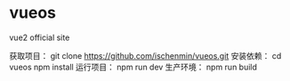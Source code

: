 # vueos
vue2 official site

获取项目： git clone https://github.com/ischenmin/vueos.git
安装依赖： cd vueos npm install
运行项目： npm run dev
生产环境： npm run build
